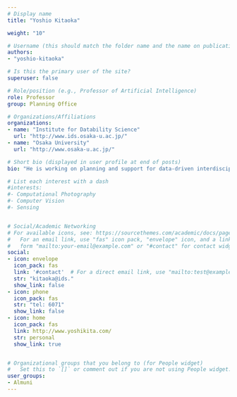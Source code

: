 ```yaml
---
# Display name
title: "Yoshio Kitaoka"

weight: "10"

# Username (this should match the folder name and the name on publications)
authors:
- "yoshio-kitaoka"

# Is this the primary user of the site?
superuser: false

# Role/position (e.g., Professor of Artificial Intelligence)
role: Professor
group: Planning Office

# Organizations/Affiliations
organizations:
- name: "Institute for Datability Science"
  url: "http://www.ids.osaka-u.ac.jp/"
- name: "Osaka University"
  url: "http://www.osaka-u.ac.jp/"

# Short bio (displayed in user profile at end of posts)
bio: "He is working on planning and support for data-driven interdisciplinary research projects."

# List each interest with a dash
#interests:
#- Computational Photography
#- Computer Vision
#- Sensing


# Social/Academic Networking
# For available icons, see: https://sourcethemes.com/academic/docs/page-builder/#icons
#   For an email link, use "fas" icon pack, "envelope" icon, and a link in the
#   form "mailto:your-email@example.com" or "#contact" for contact widget.
social:
- icon: envelope
  icon_pack: fas
  link: '#contact'  # For a direct email link, use "mailto:test@example.org".
  str: "kitaoka@ids."
  show_link: false
- icon: phone
  icon_pack: fas
  str: "tel: 6071"
  show_link: false
- icon: home
  icon_pack: fas
  link: http://www.yoshikita.com/
  str: personal
  show_link: true


# Organizational groups that you belong to (for People widget)
#   Set this to `[]` or comment out if you are not using People widget.
user_groups:
- Almuni
---
```



